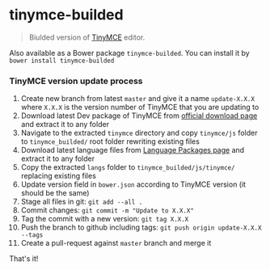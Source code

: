 tinymce-builded
===============

>Biulded version of [TinyMCE](https://github.com/tinymce/tinymce) editor.

Also available as a Bower package `tinymce-builded`. You can install it by `bower install tinymce-builded`

### TinyMCE version update process

1. Create new branch from latest `master` and give it a name `update-X.X.X` where `X.X.X` is the version number of TinyMCE that you are updating to
2. Download latest Dev package of TinyMCE from [official download page](https://www.tinymce.com/download/) and extract it to any folder
3. Navigate to the extracted `tinymce` directory and copy `tinymce/js` folder to `tinymce_builded/` root folder rewriting existing files
4. Download latest language files from [Language Packages page](https://www.tinymce.com/download/language-packages/) and extract it to any folder
5. Copy the extracted `langs` folder to `tinymce_builded/js/tinymce/` replacing existing files
6. Update version field in `bower.json` according to TinyMCE version (it should be the same)
7. Stage all files in git: `git add --all .`
8. Commit changes: `git commit -m "Update to X.X.X"`
9. Tag the commit with a new version: `git tag X.X.X`
10. Push the branch to github including tags: `git push origin update-X.X.X --tags`
11. Create a pull-request against `master` branch and merge it

That's it!